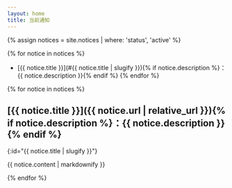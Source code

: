 ```yaml
---
layout: home
title: 当前通知
---
```


{% assign notices = site.notices | where: 'status', 'active' %}

<!-- Table of Content -->

{% for notice in notices %}
- [{{ notice.title }}](#{{ notice.title | slugify }}){% if notice.description %}：{{ notice.description }}{% endif %}
{% endfor %}

<!-- Main Content -->

{% for notice in notices %}

## [{{ notice.title }}]({{ notice.url | relative_url }}){% if notice.description %}：{{ notice.description }}{% endif %}
{:id="{{ notice.title | slugify }}"}

{{ notice.content | markdownify }}

{% endfor %}
